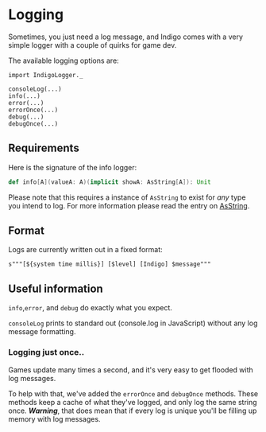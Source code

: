 # Logging

Sometimes, you just need a log message, and Indigo comes with a very simple logger with a couple of quirks for game dev.

The available logging options are:
```
import IndigoLogger._

consoleLog(...)
info(...)
error(...)
errorOnce(...)
debug(...)
debugOnce(...)
```

## Requirements

Here is the signature of the info logger:

```scala
def info[A](valueA: A)(implicit showA: AsString[A]): Unit
```

Please note that this requires a instance of `AsString` to exist for *any* type you intend to log. For more information please read the entry on [AsString](collections-abstractions-and-typeclasses.md#AsString).

## Format
Logs are currently written out in a fixed format:

`s"""[${system time millis}] [$level] [Indigo] $message"""`

## Useful information

`info`,`error`, and `debug` do exactly what you expect.

`consoleLog` prints to standard out (console.log in JavaScript) without any log message formatting.

### Logging just once..

Games update many times a second, and it's very easy to get flooded with log messages.

To help with that, we've added the `errorOnce` and `debugOnce` methods. These methods keep a cache of what they've logged, and only log the same string once. ***Warning***, that does mean that if every log is unique you'll be filling up memory with log messages.
